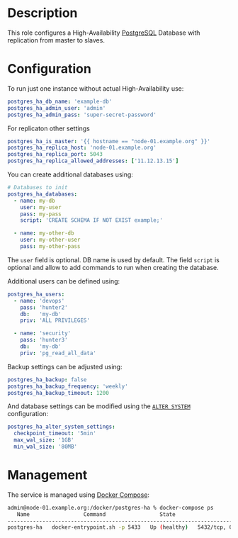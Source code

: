 # Description

This role configures a High-Availability [PostgreSQL](https://www.postgresql.org/) Database with replication from master to slaves.

# Configuration

To run just one instance without actual High-Availability use:
```yaml
postgres_ha_db_name: 'example-db'
postgres_ha_admin_user: 'admin'
postgres_ha_admin_pass: 'super-secret-password'
```
For replicaton other settings
```yaml
postgres_ha_is_master: '{{ hostname == "node-01.example.org" }}'
postgres_ha_replica_host: 'node-01.example.org'
postgres_ha_replica_port: 5043
postgres_ha_replica_allowed_addresses: ['11.12.13.15']
```
You can create additional databases using:
```yaml
# Databases to init
postgres_ha_databases:
  - name: my-db
    user: my-user
    pass: my-pass
    script: 'CREATE SCHEMA IF NOT EXIST example;' 

  - name: my-other-db
    user: my-other-user
    pass: my-other-pass
```
The `user` field is optional. DB name is used by default.
The field `script` is optional and allow to add commands to run when creating the database.

Additional users can be defined using:
```yaml
postgres_ha_users:
  - name: 'devops'
    pass: 'hunter2'
    db:   'my-db'
    priv: 'ALL PRIVILEGES'

  - name: 'security'
    pass: 'hunter3'
    db:   'my-db'
    priv: 'pg_read_all_data'
```

Backup settings can be adjusted using:
```yaml
postgres_ha_backup: false
postgres_ha_backup_frequency: 'weekly'
postgres_ha_backup_timeout: 1200
```

And database settings can be modified using the [`ALTER SYSTEM`](https://www.postgresql.org/docs/current/sql-altersystem.html) configuration:
```yaml
postgres_ha_alter_system_settings:
  checkpoint_timeout: '5min'
  max_wal_size: '1GB'
  min_wal_size: '80MB'
```

# Management

The service is managed using [Docker Compose](https://docs.docker.com/compose/):
```sh
admin@node-01.example.org:/docker/postgres-ha % docker-compose ps
   Name                 Command                 State                    Ports
--------------------------------------------------------------------------------------------
postgres-ha   docker-entrypoint.sh -p 5433   Up (healthy)   5432/tcp, 0.0.0.0:5433->5433/tcp
```
